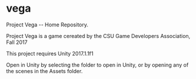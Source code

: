 # vega

Project Vega -- Home Repository.

Project Vega is a game cereated by the CSU Game Developers Association, Fall 2017


This project requires Unity 2017.1.1f1

Open in Unity by selecting the folder to open in Unity, or by opening any of the scenes in the Assets folder. 
